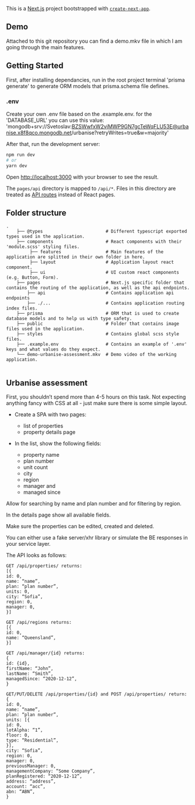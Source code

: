This is a [Next.js](https://nextjs.org/) project bootstrapped with [`create-next-app`](https://github.com/vercel/next.js/tree/canary/packages/create-next-app).

## Demo
Attached to this git repository you can find a demo.mkv file in which I am going through the main features.

## Getting Started
First, after installing dependancies, run in the root project terminal 'prisma generate' to generate ORM models that prisma.schema file defines.

### .env
Create your own .env file based on the .example.env.
for the 'DATABASE_URL' you can use this value: 'mongodb+srv://Svetoslav:BZSWwfxW2vjMWP9GN7gcTeWqFLU53E@urbanise.x8f8qco.mongodb.net/urbanise?retryWrites=true&w=majority'

After that, run the development server:

```bash
npm run dev
# or
yarn dev
```

Open [http://localhost:3000](http://localhost:3000) with your browser to see the result.

The `pages/api` directory is mapped to `/api/*`. Files in this directory are treated as [API routes](https://nextjs.org/docs/api-routes/introduction) instead of React pages.

## Folder structure

```
.
    ├── @types                        # Different typescript exported types used in the application.
    ├── components                    # React components with their 'module.scss' styling files.
         ├── features                 # Main features of the application are splitted in their own folder in here.
         ├── layout                   # Application layout react component.
         ├── ui                       # UI custom react components (e.g. Button, Form).
    ├── pages                         # Next.js specific folder that contains the routing of the application, as well as the api endpoints.
        ├── api                       # Contains application api endpoints 
        ├── ./...                     # Contains application routing index files.
    ├── prisma                        # ORM that is used to create database models and to help us with type safety.
    ├── public                        # Folder that contains image files used in the application.
    ├── styles                        # Contains global scss style files.
    ├── .example.env                  # Contains an example of '.env' keys and what values do they expect.
    └── demo-urbanise-assessment.mkv  # Demo video of the working application.
    
```

## Urbanise assessment
First, you shouldn’t spend more than 4-5 hours on this task. Not expecting anything fancy
with CSS at all - just make sure there is some simple layout.

* Create a SPA with two pages:
    * list of properties
    * property details page

* In the list, show the following fields:
    * property name
    * plan number
    * unit count
    * city
    * region
    * manager and
    * managed since

Allow for searching by name and plan number and for filtering by region.

In the details page show all available fields.

Make sure the properties can be edited, created and deleted.

You can either use a fake server/xhr library or simulate the BE responses in your service
layer.

The API looks as follows:
```
GET /api/properties/ returns:
[{
id: 0,
name: “name”,
plan: “plan number”,
units: 0,
city: “Sofia”,
region: 0,
manager: 0,
}]

GET /api/regions returns:
[{
id: 0,
name: “Queensland”,
}]

GET /api/manager/{id} returns:
{
id: {id},
firstName: “John”,
lastName: “Smith”,
managedSince: “2020-12-12”,
}

GET/PUT/DELETE /api/properties/{id} and POST /api/properties/ return:
{
id: 0,
name: “name”,
plan: “plan number”,
units: [{
id: 0,
lotAlpha: “1”,
floor: 0,
type: “Residential”,
}],
city: “Sofia”,
region: 0,
manager: 0,
previousManager: 0,
managementCompany: “Some Company”,
planRegistered: “2020-12-12”,
address: “address”,
account: “acc”,
abn: “ABN”,
}
```
